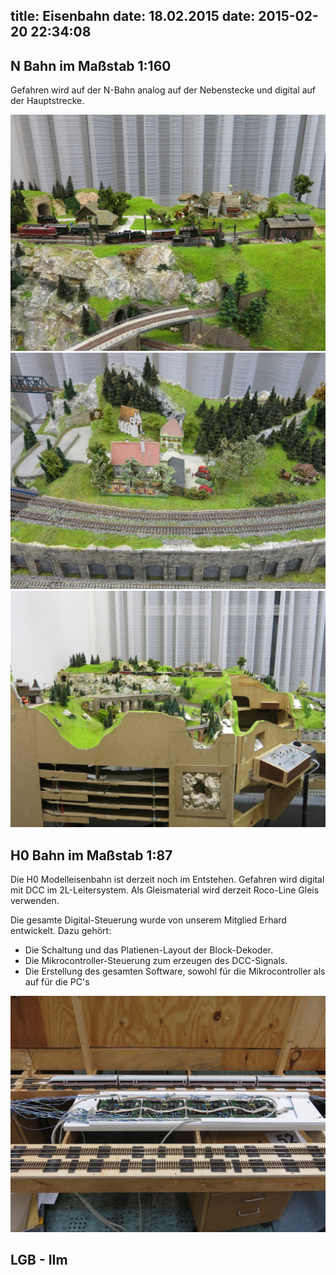 title: Eisenbahn
date: 18.02.2015
date: 2015-02-20 22:34:08
---

## N Bahn im Ma&szlig;stab 1:160
Gefahren wird auf der N-Bahn analog auf der Nebenstecke und digital
auf der Hauptstrecke.

<img src="N-Bahn_0001.jpg" />
<img src="N-Bahn_0002.jpg" />
<img src="N-Bahn_0003.jpg" />

## H0 Bahn im Ma&szlig;stab 1:87

Die H0 Modelleisenbahn ist derzeit noch im Entstehen. Gefahren wird
digital mit DCC im 2L-Leitersystem. Als Gleismaterial wird derzeit 
Roco-Line Gleis verwenden.

Die gesamte Digital-Steuerung wurde von unserem Mitglied Erhard
entwickelt. Dazu geh&ouml;rt:

* Die Schaltung und das Platienen-Layout der Block-Dekoder.
* Die Mikrocontroller-Steuerung zum erzeugen des DCC-Signals.
* Die Erstellung des gesamten Software, sowohl f&uuml;r die
  Mikrocontroller als auf f&uuml;r die PC's
  
<img src="Blockdecoder.jpg" />


## LGB - IIm

